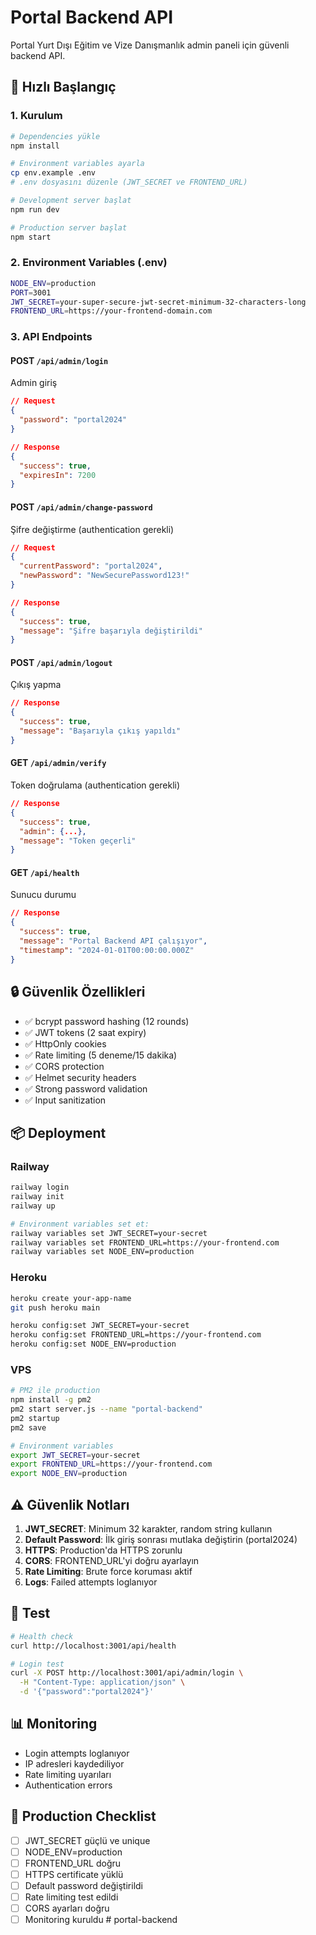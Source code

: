 # Portal Backend API

Portal Yurt Dışı Eğitim ve Vize Danışmanlık admin paneli için güvenli backend API.

## 🚀 Hızlı Başlangıç

### 1. Kurulum
```bash
# Dependencies yükle
npm install

# Environment variables ayarla
cp env.example .env
# .env dosyasını düzenle (JWT_SECRET ve FRONTEND_URL)

# Development server başlat
npm run dev

# Production server başlat
npm start
```

### 2. Environment Variables (.env)
```bash
NODE_ENV=production
PORT=3001
JWT_SECRET=your-super-secure-jwt-secret-minimum-32-characters-long
FRONTEND_URL=https://your-frontend-domain.com
```

### 3. API Endpoints

#### POST `/api/admin/login`
Admin giriş
```json
// Request
{
  "password": "portal2024"
}

// Response
{
  "success": true,
  "expiresIn": 7200
}
```

#### POST `/api/admin/change-password`
Şifre değiştirme (authentication gerekli)
```json
// Request
{
  "currentPassword": "portal2024",
  "newPassword": "NewSecurePassword123!"
}

// Response
{
  "success": true,
  "message": "Şifre başarıyla değiştirildi"
}
```

#### POST `/api/admin/logout`
Çıkış yapma
```json
// Response
{
  "success": true,
  "message": "Başarıyla çıkış yapıldı"
}
```

#### GET `/api/admin/verify`
Token doğrulama (authentication gerekli)
```json
// Response
{
  "success": true,
  "admin": {...},
  "message": "Token geçerli"
}
```

#### GET `/api/health`
Sunucu durumu
```json
// Response
{
  "success": true,
  "message": "Portal Backend API çalışıyor",
  "timestamp": "2024-01-01T00:00:00.000Z"
}
```

## 🔒 Güvenlik Özellikleri

- ✅ bcrypt password hashing (12 rounds)
- ✅ JWT tokens (2 saat expiry)
- ✅ HttpOnly cookies
- ✅ Rate limiting (5 deneme/15 dakika)
- ✅ CORS protection
- ✅ Helmet security headers
- ✅ Strong password validation
- ✅ Input sanitization

## 📦 Deployment

### Railway
```bash
railway login
railway init
railway up

# Environment variables set et:
railway variables set JWT_SECRET=your-secret
railway variables set FRONTEND_URL=https://your-frontend.com
railway variables set NODE_ENV=production
```

### Heroku
```bash
heroku create your-app-name
git push heroku main

heroku config:set JWT_SECRET=your-secret
heroku config:set FRONTEND_URL=https://your-frontend.com
heroku config:set NODE_ENV=production
```

### VPS
```bash
# PM2 ile production
npm install -g pm2
pm2 start server.js --name "portal-backend"
pm2 startup
pm2 save

# Environment variables
export JWT_SECRET=your-secret
export FRONTEND_URL=https://your-frontend.com
export NODE_ENV=production
```

## ⚠️ Güvenlik Notları

1. **JWT_SECRET**: Minimum 32 karakter, random string kullanın
2. **Default Password**: İlk giriş sonrası mutlaka değiştirin (portal2024)
3. **HTTPS**: Production'da HTTPS zorunlu
4. **CORS**: FRONTEND_URL'yi doğru ayarlayın
5. **Rate Limiting**: Brute force koruması aktif
6. **Logs**: Failed attempts loglanıyor

## 🧪 Test

```bash
# Health check
curl http://localhost:3001/api/health

# Login test
curl -X POST http://localhost:3001/api/admin/login \
  -H "Content-Type: application/json" \
  -d '{"password":"portal2024"}'
```

## 📊 Monitoring

- Login attempts loglanıyor
- IP adresleri kaydediliyor
- Rate limiting uyarıları
- Authentication errors

## 🔄 Production Checklist

- [ ] JWT_SECRET güçlü ve unique
- [ ] NODE_ENV=production
- [ ] FRONTEND_URL doğru
- [ ] HTTPS certificate yüklü
- [ ] Default password değiştirildi
- [ ] Rate limiting test edildi
- [ ] CORS ayarları doğru
- [ ] Monitoring kuruldu
#   p o r t a l - b a c k e n d  
 